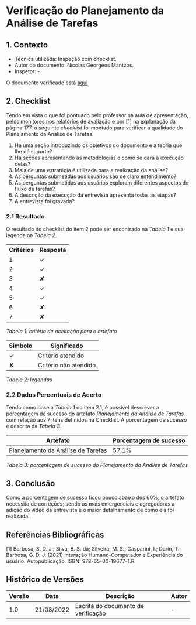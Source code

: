 # Verificação do Planejamento da Análise de Tarefas

## 1. Contexto

- Técnica utilizada: Inspeção com checklist.
- Autor do documento: Nícolas Georgeos Mantzos.
- Inspetor: -.

O documento verificado está <a href="https://interacao-humano-computador.github.io/2022.1-PMDF/#/nivel1/planejamento_analise_tarefas">aqui</a>

## 2. Checklist

Tendo em vista o que foi pontuado pelo professor na aula de apresentação, pelos monitores nos relatórios de avaliação e por [1] na explanação da página 177, o seguinte *checklist* foi montado
para verificar a qualidade do Planejamento da Análise de Tarefas.

1. Há uma seção introduzindo os objetivos do documento e a teoria que lhe dá suporte?
2. Há seções apresentando as metodologias e como se dará a execução delas?
3. Mais de uma estratégia é utilizada para a realização da análise?
4. As perguntas submetidas aos usuários são de claro entendimento?
5. As perguntas submetidas aos usuários  exploram diferentes aspectos do fluxo de tarefas?
6. A descrição da execução da entrevista apresenta todas as etapas?
7. A entrevista foi gravada?

### 2.1 Resultado

O resultado do checklist do item 2 pode ser encontrado na _Tabela 1_ e sua legenda na _Tabela 2_.

| Crítérios | Resposta |
| --------- | -------- |
| 1         | ✓        |
| 2         | ✓        |
| 3         | ✘        |
| 4         | ✓        |
| 5         | ✓        |
| 6         | ✘        |
| 7         | ✘        |

_Tabela 1: critério de aceitação para o artefato_

| Simbolo | Significado           |
| ------- | --------------------- |
| ✓       | Critério atendido     |
| ✘       | Critério não atendido |

_Tabela 2: legendas_

### 2.2 Dados Percentuais de Acerto

Tendo como base a _Tabela 1_ do item 2.1, é possível descrever a porcentagem de sucesso do artefato *Planejamento da Análise de Tarefas* com
relação aos 7 itens definidos na Checklist. A porcentagem de sucesso é descrita da _Tabela 3_.

| Artefato | Porcentagem de sucesso |
| -------- | ---------------------- |
| Planejamento da Análise de Tarefas | 57,1%                  |

_Tabela 3: porcentagem de sucesso do Planejamento da Análise de Tarefas_

## 3. Conclusão

Como a porcentagem de sucesso ficou pouco abaixo dos 60%, o artefato necessita de correções; sendo as mais emergenciais e agregadoras a adição
do vídeo da entrevista e o maior detalhamento de como ela foi realizada.

## Referências Bibliográficas

[1] Barbosa, S. D. J.; Silva, B. S. da; Silveira, M. S.; Gasparini, I.; Darin, T.; Barbosa, G. D. J. (2021)
Interação Humano-Computador e Experiência do usuário. Autopublicação. ISBN: 978-65-00-19677-1.R

## Histórico de Versões

| Versão | Data       | Descrição           | Autor            |
| ------ | ---------- | ------------------- | ---------------- |
| 1.0    | 21/08/2022 | Escrita do documento de verificação | - |
